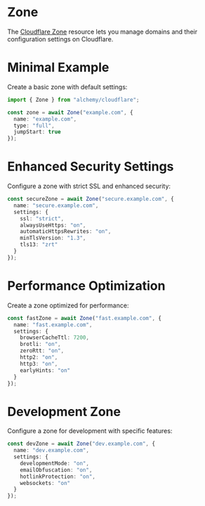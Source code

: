 # Zone

The [Cloudflare Zone](https://developers.cloudflare.com/dns/zone-setups/) resource lets you manage domains and their configuration settings on Cloudflare.

# Minimal Example

Create a basic zone with default settings:

```ts
import { Zone } from "alchemy/cloudflare";

const zone = await Zone("example.com", {
  name: "example.com",
  type: "full",
  jumpStart: true
});
```

# Enhanced Security Settings

Configure a zone with strict SSL and enhanced security:

```ts
const secureZone = await Zone("secure.example.com", {
  name: "secure.example.com", 
  settings: {
    ssl: "strict",
    alwaysUseHttps: "on",
    automaticHttpsRewrites: "on",
    minTlsVersion: "1.3",
    tls13: "zrt"
  }
});
```

# Performance Optimization

Create a zone optimized for performance:

```ts
const fastZone = await Zone("fast.example.com", {
  name: "fast.example.com",
  settings: {
    browserCacheTtl: 7200,
    brotli: "on", 
    zeroRtt: "on",
    http2: "on",
    http3: "on",
    earlyHints: "on"
  }
});
```

# Development Zone

Configure a zone for development with specific features:

```ts
const devZone = await Zone("dev.example.com", {
  name: "dev.example.com",
  settings: {
    developmentMode: "on",
    emailObfuscation: "on",
    hotlinkProtection: "on",
    websockets: "on"
  }
});
```